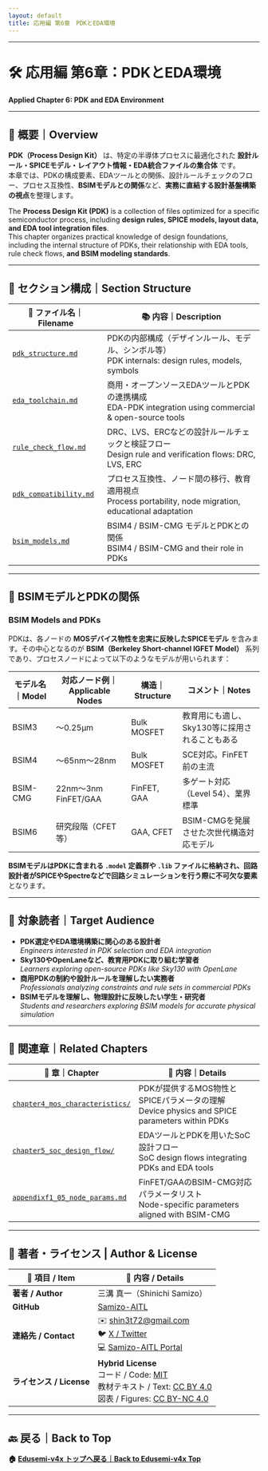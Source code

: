 ```yaml
---
layout: default
title: 応用編 第6章　PDKとEDA環境
---
```


---

# 🛠️ 応用編 第6章：PDKとEDA環境 
**Applied Chapter 6: PDK and EDA Environment**

---

## 📘 概要｜Overview

**PDK（Process Design Kit）** は、特定の半導体プロセスに最適化された **設計ルール・SPICEモデル・レイアウト情報・EDA統合ファイルの集合体** です。  
本章では、PDKの構成要素、EDAツールとの関係、設計ルールチェックのフロー、プロセス互換性、**BSIMモデルとの関係**など、**実務に直結する設計基盤構築の視点**を整理します。

The **Process Design Kit (PDK)** is a collection of files optimized for a specific semiconductor process, including **design rules, SPICE models, layout data, and EDA tool integration files**.  
This chapter organizes practical knowledge of design foundations, including the internal structure of PDKs, their relationship with EDA tools, rule check flows, **and BSIM modeling standards**.

---

## 📂 セクション構成｜Section Structure

| 📄 **ファイル名｜Filename** | 📚 **内容｜Description** |
|----------------------------|--------------------------|
| [`pdk_structure.md`](./pdk_structure.md) | PDKの内部構成（デザインルール、モデル、シンボル等）<br>PDK internals: design rules, models, symbols |
| [`eda_toolchain.md`](./eda_toolchain.md) | 商用・オープンソースEDAツールとPDKの連携構成<br>EDA-PDK integration using commercial & open-source tools |
| [`rule_check_flow.md`](./rule_check_flow.md) | DRC、LVS、ERCなどの設計ルールチェックと検証フロー<br>Design rule and verification flows: DRC, LVS, ERC |
| [`pdk_compatibility.md`](./pdk_compatibility.md) | プロセス互換性、ノード間の移行、教育適用視点<br>Process portability, node migration, educational adaptation |
| [`bsim_models.md`](./bsim_models.md) | BSIM4 / BSIM-CMG モデルとPDKとの関係<br>BSIM4 / BSIM-CMG and their role in PDKs |

---

## 🧮 BSIMモデルとPDKの関係  
### BSIM Models and PDKs

PDKは、各ノードの **MOSデバイス物性を忠実に反映したSPICEモデル** を含みます。その中心となるのが **BSIM（Berkeley Short-channel IGFET Model）** 系列であり、プロセスノードによって以下のようなモデルが用いられます：

| モデル名｜Model | 対応ノード例｜Applicable Nodes | 構造｜Structure | コメント｜Notes |
|-------------|--------------------------|------------------|--------------------------|
| BSIM3       | ～0.25μm                 | Bulk MOSFET      | 教育用にも適し、Sky130等に採用されることもある |
| BSIM4       | ～65nm〜28nm             | Bulk MOSFET      | SCE対応。FinFET前の主流 |
| BSIM-CMG    | 22nm〜3nm FinFET/GAA     | FinFET, GAA      | 多ゲート対応（Level 54）、業界標準 |
| BSIM6       | 研究段階（CFET等）       | GAA, CFET        | BSIM-CMGを発展させた次世代構造対応モデル |

**BSIMモデルはPDKに含まれる `.model` 定義群や `.lib` ファイルに格納され、回路設計者がSPICEやSpectreなどで回路シミュレーションを行う際に不可欠な要素**となります。

---

## 🎯 対象読者｜Target Audience

- **PDK選定やEDA環境構築に関心のある設計者**  
  *Engineers interested in PDK selection and EDA integration*
- **Sky130やOpenLaneなど、教育用PDKに取り組む学習者**  
  *Learners exploring open-source PDKs like Sky130 with OpenLane*
- **商用PDKの制約や設計ルールを理解したい実務者**  
  *Professionals analyzing constraints and rule sets in commercial PDKs*
- **BSIMモデルを理解し、物理設計に反映したい学生・研究者**  
  *Students and researchers exploring BSIM models for accurate physical simulation*

---

## 🔗 関連章｜Related Chapters

| 🧩 **章｜Chapter** | 📘 **内容｜Details** |
|------------------|------------------------|
| [`chapter4_mos_characteristics/`](../chapter4_mos_characteristics/) | PDKが提供するMOS物性とSPICEパラメータの理解<br>Device physics and SPICE parameters within PDKs |
| [`chapter5_soc_design_flow/`](../chapter5_soc_design_flow/) | EDAツールとPDKを用いたSoC設計フロー<br>SoC design flows integrating PDKs and EDA tools |
| [`appendixf1_05_node_params.md`](../f_chapter1_finfet_gaa/appendixf1_05_node_params.md) | FinFET/GAAのBSIM-CMG対応パラメータリスト<br>Node-specific parameters aligned with BSIM-CMG |

---

## 👤 **著者・ライセンス | Author & License**

| 📌 項目 / Item | 📄 内容 / Details |
|------|------|
| **著者 / Author** | 三溝 真一（Shinichi Samizo） |
| **GitHub** | [Samizo-AITL](https://github.com/Samizo-AITL) |
| **連絡先 / Contact** | ✉️ [shin3t72@gmail.com](mailto:shin3t72@gmail.com)<br>🐦 [X / Twitter](https://x.com/shin3t72)<br>💻 [Samizo-AITL Portal](https://samizo-aitl.github.io/) |
| **ライセンス / License** | **Hybrid License**<br>コード / Code: [MIT](https://opensource.org/licenses/MIT)<br>教材テキスト / Text: [CC BY 4.0](https://creativecommons.org/licenses/by/4.0/)<br>図表 / Figures: [CC BY-NC 4.0](https://creativecommons.org/licenses/by-nc/4.0/) |

---

## 🔙 戻る｜Back to Top
**🏠 [Edusemi-v4x トップへ戻る｜Back to Edusemi-v4x Top](../README.md)** 
